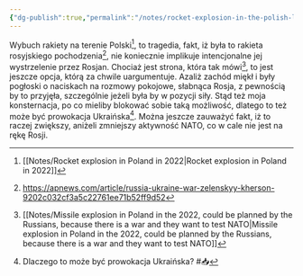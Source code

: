 ```yaml
---
{"dg-publish":true,"permalink":"/notes/rocket-explosion-in-the-polish-land-in-the-2022-may-not-have-been-planned-by-the-russians-because-it-will-block-possible-peace-treaties-and-increase-nato-activity/"}
---
```


Wybuch rakiety na terenie Polski[^1], to tragedia, fakt, iż była to rakieta rosyjskiego pochodzenia[^4], nie koniecznie implikuje intencjonalne jej wystrzelenie przez Rosjan. Chociaż jest strona, która tak mówi[^2], to jest jeszcze opcja, którą za chwile uargumentuje. Azaliż zachód miękł i były pogłoski o naciskach na rozmowy pokojowe, słabnąca Rosja, z pewnością by to przyjęła, szczególnie jeżeli była by w pozycji siły. Stąd też moja konsternacja, po co mieliby blokować sobie taką możliwość, dlatego to też może być prowokacja Ukraińska[^3]. Można jeszcze zauważyć fakt, iż to raczej zwiększy, aniżeli zmniejszy aktywność NATO, co w cale nie jest na rękę Rosji. 

[^1]: [[Notes/Rocket explosion in Poland in 2022\|Rocket explosion in Poland in 2022]]
[^2]: [[Notes/Missile explosion in Poland in the 2022, could be planned by the Russians, because there is a war and they want to test NATO\|Missile explosion in Poland in the 2022, could be planned by the Russians, because there is a war and they want to test NATO]]
[^3]: Dlaczego to  może być prowokacja Ukraińska? #📥 
[^4]: https://apnews.com/article/russia-ukraine-war-zelenskyy-kherson-9202c032cf3a5c22761ee71b52ff9d52